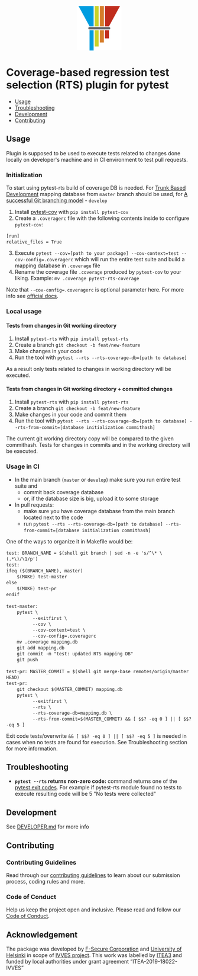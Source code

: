 <center><img src="https://github.com/F-Secure/pytest-rts/raw/master/docs/imgs/pytest-rts-logo.png" width="120px" height="120px"/></center>

# Coverage-based regression test selection (RTS) plugin for pytest

- [Usage](#usage)
- [Troubleshooting](#troubleshooting)
- [Development](#dev)
- [Contributing](#contrib)

## <a name="usage"></a> Usage

Plugin is supposed to be used to execute tests related to changes done locally on developer's machine and in CI environment to test pull requests.

### Initialization

To start using pytest-rts build of coverage DB is needed. For [Trunk Based Development](https://trunkbaseddevelopment.com/) mapping database from `master` branch should be used, for [A successful Git branching model](https://nvie.com/posts/a-successful-git-branching-model/) - `develop`

1. Install [pytest-cov](https://github.com/pytest-dev/pytest-cov) with `pip install pytest-cov`
2. Create a `.coveragerc` file with the following contents inside to configure `pytest-cov`:
```
[run] 
relative_files = True
```
3. Execute `pytest --cov=[path to your package] --cov-context=test --cov-config=.coveragerc` which will run the entire test suite and build a mapping database in `.coverage` file
4. Rename the coverage file `.coverage` produced by `pytest-cov` to your liking. Example: `mv .coverage pytest-rts-coverage`

Note that `--cov-config=.coveragerc` is optional parameter here. For more info see [official docs](https://pytest-cov.readthedocs.io/en/latest/config.html#caveats).

### Local usage

#### Tests from changes in Git working directory

1. Install `pytest-rts` with `pip install pytest-rts`
2. Create a branch `git checkout -b feat/new-feature`
3. Make changes in your code
4. Run the tool with `pytest --rts --rts-coverage-db=[path to database]`

As a result only tests related to changes in working directory will be executed.

#### Tests from changes in Git working directory + committed changes

1. Install `pytest-rts` with `pip install pytest-rts`
2. Create a branch `git checkout -b feat/new-feature`
3. Make changes in your code and commit them
4. Run the tool with `pytest --rts --rts-coverage-db=[path to database] --rts-from-commit=[database initialization commithash]`

The current git working directory copy will be compared to the given commithash. Tests for changes in commits and in the working directory will be executed.

### Usage in CI

* In the main branch (`master` or `develop`) make sure you run entire test suite and
  * commit back coverage database
  * or, if the database size is big, upload it to some storage
* In pull requests:
  * make sure you have coverage database from the main branch located next to the code
  * run `pytest --rts --rts-coverage-db=[path to database] --rts-from-commit=[database initialization commithash]`
  
One of the ways to organize it in Makefile would be:

```make
test: BRANCH_NAME = $(shell git branch | sed -n -e 's/^\* \(.*\)/\1/p')
test:
ifeq ($(BRANCH_NAME), master)
	$(MAKE) test-master
else
	$(MAKE) test-pr
endif

test-master: 
	pytest \
          --exitfirst \
          --cov \
          --cov-context=test \
          --cov-config=.coveragerc
	mv .coverage mapping.db
	git add mapping.db
	git commit -m "test: updated RTS mapping DB"
	git push

test-pr: MASTER_COMMIT = $(shell git merge-base remotes/origin/master HEAD)
test-pr:
	git checkout $(MASTER_COMMIT) mapping.db
	pytest \
          --exitfirst \
          --rts \
          --rts-coverage-db=mapping.db \
          --rts-from-commit=$(MASTER_COMMIT) && [ $$? -eq 0 ] || [ $$? -eq 5 ]
```

Exit code tests/overwrite `&& [ $$? -eq 0 ] || [ $$? -eq 5 ]` is needed in cases when no tests are found for execution.
See Troubleshooting section for more information.

## <a name="troubleshooting"></a> Troubleshooting

* **`pytest --rts` returns non-zero code:** command returns one of the
  [pytest exit codes](https://docs.pytest.org/en/stable/usage.html#possible-exit-codes). For example if pytest-rts
  module found no tests to execute resulting code will be 5 "No tests were collected"

## <a name="dev"></a> Development

See [DEVELOPER.md][developer] for more info

## <a name="contrib"></a> Contributing

### Contributing Guidelines

Read through our [contributing guidelines][contributing] to learn about our submission process, coding rules and more.

### Code of Conduct

Help us keep the project open and inclusive. Please read and follow our [Code of Conduct][codeofconduct].

## Acknowledgement

The package was developed by [F-Secure Corporation][f-secure] and [University of Helsinki][hy] in scope of [IVVES project][ivves]. This work was labelled by [ITEA3][itea3] and funded by local authorities under grant agreement “ITEA-2019-18022-IVVES”

[developer]: https://github.com/F-Secure/pytest-rts/tree/master/docs/DEVELOPER.md
[contributing]: https://github.com/F-Secure/pytest-rts/tree/master/docs/CONTRIBUTING.md
[codeofconduct]: https://github.com/F-Secure/pytest-rts/tree/master/docs/CODE_OF_CONDUCT.md
[ivves]: http://ivves.eu/
[itea3]: https://itea3.org/
[f-secure]: https://www.f-secure.com/en
[hy]: https://www.helsinki.fi/en/computer-science
